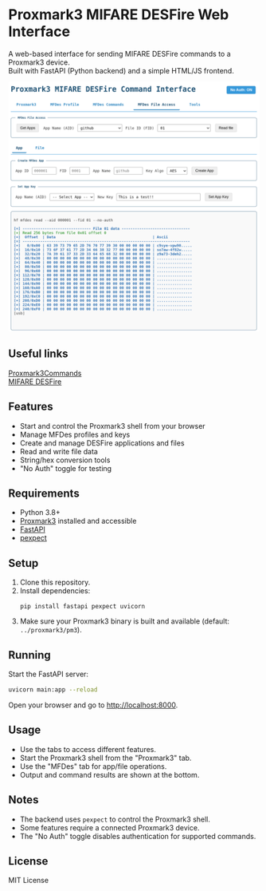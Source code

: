 # Proxmark3 MIFARE DESFire Web Interface

A web-based interface for sending MIFARE DESFire commands to a Proxmark3 device.  
Built with FastAPI (Python backend) and a simple HTML/JS frontend.

![ss](ss/ss.png)

## Useful links
[Proxmark3Commands](https://github.com/SasPes/Proxmark3Commands)   
[MIFARE DESFire](https://github.com/SasPes/Proxmark3Commands/blob/main/MIFARE%20DESFire.md)

## Features

- Start and control the Proxmark3 shell from your browser
- Manage MFDes profiles and keys
- Create and manage DESFire applications and files
- Read and write file data
- String/hex conversion tools
- "No Auth" toggle for testing

## Requirements

- Python 3.8+
- [Proxmark3](https://github.com/Proxmark/proxmark3) installed and accessible
- [FastAPI](https://fastapi.tiangolo.com/)
- [pexpect](https://pexpect.readthedocs.io/en/stable/)

## Setup

1. Clone this repository.
2. Install dependencies:
    ```
    pip install fastapi pexpect uvicorn
    ```
3. Make sure your Proxmark3 binary is built and available (default: `../proxmark3/pm3`).

## Running

Start the FastAPI server:

```bash
uvicorn main:app --reload
```

Open your browser and go to [http://localhost:8000](http://localhost:8000).

## Usage

- Use the tabs to access different features.
- Start the Proxmark3 shell from the "Proxmark3" tab.
- Use the "MFDes" tab for app/file operations.
- Output and command results are shown at the bottom.

## Notes

- The backend uses `pexpect` to control the Proxmark3 shell.
- Some features require a connected Proxmark3 device.
- The "No Auth" toggle disables authentication for supported commands.

## License

MIT License
